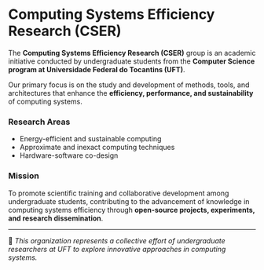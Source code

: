 # Computing Systems Efficiency Research (CSER)

The **Computing Systems Efficiency Research (CSER)** group is an academic initiative conducted by undergraduate students from the **Computer Science program at Universidade Federal do Tocantins (UFT)**.  

Our primary focus is on the study and development of methods, tools, and architectures that enhance the **efficiency, performance, and sustainability** of computing systems.  

### Research Areas
- Energy-efficient and sustainable computing  
- Approximate and inexact computing techniques  
- Hardware-software co-design  

### Mission
To promote scientific training and collaborative development among undergraduate students, contributing to the advancement of knowledge in computing systems efficiency through **open-source projects, experiments, and research dissemination**.  

---
📘 *This organization represents a collective effort of undergraduate researchers at UFT to explore innovative approaches in computing systems.*

